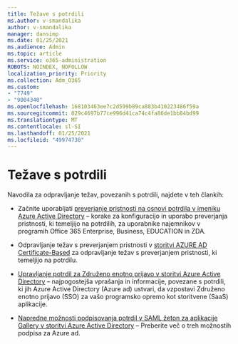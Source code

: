 ```yaml
---
title: Težave s potrdili
ms.author: v-smandalika
author: v-smandalika
manager: dansimp
ms.date: 01/25/2021
ms.audience: Admin
ms.topic: article
ms.service: o365-administration
ROBOTS: NOINDEX, NOFOLLOW
localization_priority: Priority
ms.collection: Adm_O365
ms.custom:
- "7749"
- "9004340"
ms.openlocfilehash: 168103463ee7c2d599b89ca883b410223486f59a
ms.sourcegitcommit: 029c4697b77ce996d41ca74c4fa86de1bb84bd99
ms.translationtype: MT
ms.contentlocale: sl-SI
ms.lasthandoff: 01/25/2021
ms.locfileid: "49974730"
---
```

# <a name="issues-with-certificates"></a>Težave s potrdili

Navodila za odpravljanje težav, povezanih s potrdili, najdete v teh člankih:

- Začnite uporabljati [preverjanje pristnosti na osnovi potrdila v imeniku Azure Active Directory](https://docs.microsoft.com/azure/active-directory/authentication/active-directory-certificate-based-authentication-get-started) – korake za konfiguracijo in uporabo preverjanja pristnosti, ki temeljijo na potrdilih, za uporabnike najemnikov v programih Office 365 Enterprise, Business, EDUCATION in ZDA.

- Odpravljanje težav s preverjanjem pristnosti v [storitvi AZURE AD Certificate-Based](https://docs.microsoft.com/troubleshoot/azure/active-directory/certificate-based-authenticate-issue) za odpravljanje težav s preverjanjem pristnosti, ki temeljijo na potrdilu.

- [Upravljanje potrdil za Združeno enotno prijavo v storitvi Azure Active Directory](https://docs.microsoft.com/azure/active-directory/manage-apps/manage-certificates-for-federated-single-sign-on)  – najpogostejša vprašanja in informacije, povezane s potrdili, ki jih Azure Active Directory (Azure ad) ustvari, da vzpostavi Združeno enotno prijavo (SSO) za vašo programsko opremo kot storitvene (SaaS) aplikacije.

- [Napredne možnosti podpisovanja potrdil v SAML žeton za aplikacije Gallery v storitvi Azure Active Directory](https://docs.microsoft.com/azure/active-directory/manage-apps/certificate-signing-options)  – Preberite več o treh možnostih podpisa za Azure ad.
